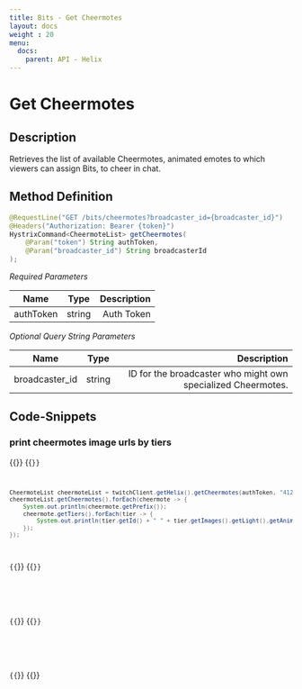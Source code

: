 ```yaml
---
title: Bits - Get Cheermotes
layout: docs
weight : 20
menu: 
  docs:
    parent: API - Helix
---
```


# Get Cheermotes

## Description

Retrieves the list of available Cheermotes, animated emotes to which viewers can assign Bits, to cheer in chat. 


## Method Definition

```java
@RequestLine("GET /bits/cheermotes?broadcaster_id={broadcaster_id}")
@Headers("Authorization: Bearer {token}")
HystrixCommand<CheermoteList> getCheermotes(
    @Param("token") String authToken,
    @Param("broadcaster_id") String broadcasterId
);
```

*Required Parameters*

| Name          | Type      | Description  |
| ------------- |:---------:| -----------------:|
| authToken     | string    | Auth Token |

*Optional Query String Parameters*

| Name          | Type      | Description  |
| ------------- |:---------:| -----------------:|
| broadcaster_id | string    | ID for the broadcaster who might own specialized Cheermotes. |

## Code-Snippets

### print cheermotes image urls by tiers

{{<codeblocks>}}
{{<code Java>}}
```java
CheermoteList cheermoteList = twitchClient.getHelix().getCheermotes(authToken, "41245072").execute();
cheermoteList.getCheermotes().forEach(cheermote -> {
    System.out.println(cheermote.getPrefix());
    cheermote.getTiers().forEach(tier -> {
        System.out.println(tier.getId() + " " + tier.getImages().getLight().getAnimatedImages().getSize40());
    });
});
```
{{</code>}}
{{<code Groovy>}}
```groovy

```
{{</code>}}
{{<code Kotlin>}}
```kotlin

```
{{</code>}}
{{</codeblocks>}}
